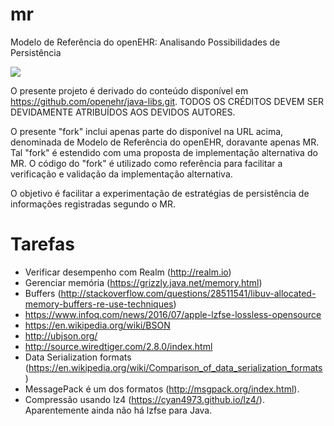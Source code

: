# mr
Modelo de Referência do openEHR: 
Analisando Possibilidades de Persistência

[<img src="https://api.travis-ci.org/kyriosdata/mr.svg?branch=master">](https://travis-ci.org/kyriosdata/mr)

O presente projeto é derivado do conteúdo
disponível em https://github.com/openehr/java-libs.git.
TODOS OS CRÉDITOS DEVEM SER DEVIDAMENTE ATRIBUÍDOS
AOS DEVIDOS AUTORES. 

O presente "fork" inclui apenas parte do disponível na
URL acima, denominada de Modelo de Referência do openEHR,
doravante apenas MR. Tal "fork" é estendido com uma
proposta de implementação alternativa do MR. O código
do "fork" é utilizado como referência para facilitar a
verificação e validação da implementação alternativa.

O objetivo é facilitar a experimentação de estratégias 
de persistência de informações registradas segundo o
MR. 

Tarefas
=======
- Verificar desempenho com Realm (http://realm.io) 
- Gerenciar memória (https://grizzly.java.net/memory.html)
- Buffers (http://stackoverflow.com/questions/28511541/libuv-allocated-memory-buffers-re-use-techniques)
- https://www.infoq.com/news/2016/07/apple-lzfse-lossless-opensource 
- https://en.wikipedia.org/wiki/BSON
- http://ubjson.org/
- http://source.wiredtiger.com/2.8.0/index.html 
- Data Serialization formats (https://en.wikipedia.org/wiki/Comparison_of_data_serialization_formats)
- MessagePack é um dos formatos (http://msgpack.org/index.html).
- Compressão usando lz4 (https://cyan4973.github.io/lz4/). Aparentemente ainda não há lzfse para Java.
